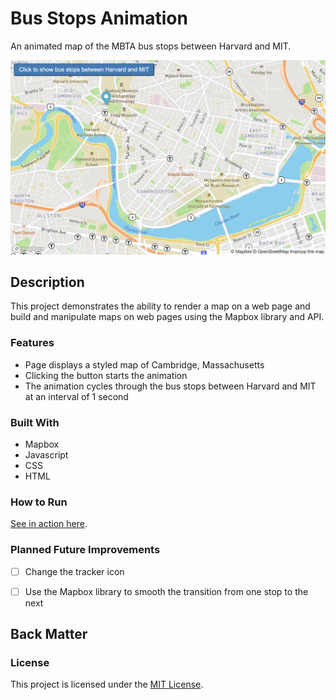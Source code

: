 # Bus Stops Animation

An animated map of the MBTA bus stops between Harvard and MIT.

![Screenshot](https://github.com/jayeclark/Bus-Map-Animation/blob/main/Bus-Map-Animation-Screenshot.png?raw=true)

## Description
This project demonstrates the ability to render a map on a web page and build and manipulate maps on web pages using the Mapbox library and API.

### Features
* Page displays a styled map of Cambridge, Massachusetts
* Clicking the button starts the animation
* The animation cycles through the bus stops between Harvard and MIT at an interval of 1 second

### Built With
* Mapbox
* Javascript
* CSS
* HTML

### How to Run
<a href="https://jayeclark.github.io/bus-map-animation/index.html" target="_blank">See in action here</a>.

### Planned Future Improvements
- [ ] Change the tracker icon
- [ ] Use the Mapbox library to smooth the transition from one stop to the next


## Back Matter

### License

This project is licensed under the [MIT License](LICENSE.md).
